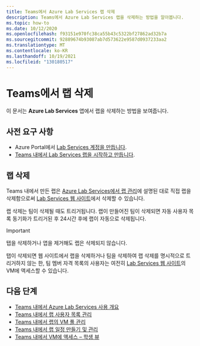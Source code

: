 ```yaml
---
title: Teams에서 Azure Lab Services 랩 삭제
description: Teams에서 Azure Lab Services 랩을 삭제하는 방법을 알아봅니다.
ms.topic: how-to
ms.date: 10/12/2020
ms.openlocfilehash: f93151e970fc38ca55b43c5322bf27862ad32b7a
ms.sourcegitcommit: 92889674b93087ab7d573622e9587d0937233aa2
ms.translationtype: MT
ms.contentlocale: ko-KR
ms.lasthandoff: 10/19/2021
ms.locfileid: "130180517"
---
```

# <a name="delete-labs-within-teams"></a>Teams에서 랩 삭제

이 문서는 **Azure Lab Services** 앱에서 랩을 삭제하는 방법을 보여줍니다.

## <a name="prerequisites"></a>사전 요구 사항

* Azure Portal에서 [Lab Services 계정을 만듭니다](tutorial-setup-lab-account.md#create-a-lab-account).
* [Teams 내에서 Lab Services 랩을 시작하고 만듭니다](how-to-get-started-create-lab-within-teams.md).

## <a name="delete-labs"></a>랩 삭제

Teams 내에서 만든 랩은 [Azure Lab Services에서 랩 관리](how-to-manage-classroom-labs.md)에 설명된 대로 직접 랩을 삭제함으로써 [Lab Services 웹 사이트](https://labs.azure.com)에서 삭제할 수 있습니다. 

랩 삭제는 팀이 삭제될 때도 트리거됩니다. 랩이 만들어진 팀이 삭제되면 자동 사용자 목록 동기화가 트리거된 후 24시간 후에 랩이 자동으로 삭제됩니다. 

> [!IMPORTANT]
> 탭을 삭제하거나 앱을 제거해도 랩은 삭제되지 않습니다. 

탭이 삭제되면 웹 사이트에서 랩을 삭제하거나 팀을 삭제하여 랩 삭제를 명시적으로 트리거하지 않는 한, 팀 멤버 자격 목록의 사용자는 여전히 [Lab Services 웹 사이트](https://labs.azure.com)의 VM에 액세스할 수 있습니다. 

## <a name="next-steps"></a>다음 단계

- [Teams 내에서 Azure Lab Services 사용 개요](lab-services-within-teams-overview.md)
- [Teams 내에서 랩 사용자 목록 관리](how-to-manage-user-lists-within-teams.md)
- [Teams 내에서 랩의 VM 풀 관리](how-to-manage-vm-pool-within-teams.md)
- [Teams 내에서 랩 일정 만들기 및 관리](how-to-create-schedules-within-teams.md)
- [Teams 내에서 VM에 액세스 – 학생 뷰](how-to-access-vm-for-students-within-teams.md)

